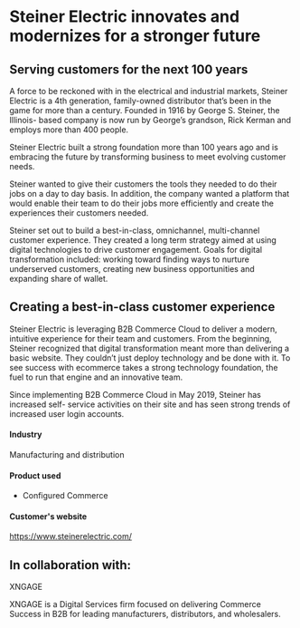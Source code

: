 # Steiner Electric innovates and modernizes for a stronger future

## Serving customers for the next 100 years

A force to be reckoned with in the electrical and industrial markets, Steiner
Electric is a 4th generation, family-owned distributor that’s been in the game
for more than a century. Founded in 1916 by George S. Steiner, the Illinois-
based company is now run by George’s grandson, Rick Kerman and employs more than
400 people.

Steiner Electric built a strong foundation more than 100 years ago and is
embracing the future by transforming business to meet evolving customer needs.

Steiner wanted to give their customers the tools they needed to do their jobs on
a day to day basis. In addition, the company wanted a platform that would enable
their team to do their jobs more efficiently and create the experiences their
customers needed.

Steiner set out to build a best-in-class, omnichannel, multi-channel customer
experience. They created a long term strategy aimed at using digital
technologies to drive customer engagement. Goals for digital transformation
included: working toward finding ways to nurture underserved customers, creating
new business opportunities and expanding share of wallet.

## Creating a best-in-class customer experience

Steiner Electric is leveraging B2B Commerce Cloud to deliver a modern, intuitive
experience for their team and customers. From the beginning, Steiner recognized
that digital transformation meant more than delivering a basic website. They
couldn’t just deploy technology and be done with it. To see success with
ecommerce takes a strong technology foundation, the fuel to run that engine and
an innovative team.

Since implementing B2B Commerce Cloud in May 2019, Steiner has increased self-
service activities on their site and has seen strong trends of increased user
login accounts.

#### Industry

Manufacturing and distribution

#### Product used

- Configured Commerce

#### Customer's website

https://www.steinerelectric.com/

## In collaboration with:

XNGAGE

XNGAGE is a Digital Services firm focused on delivering Commerce Success in B2B
for leading manufacturers, distributors, and wholesalers.
